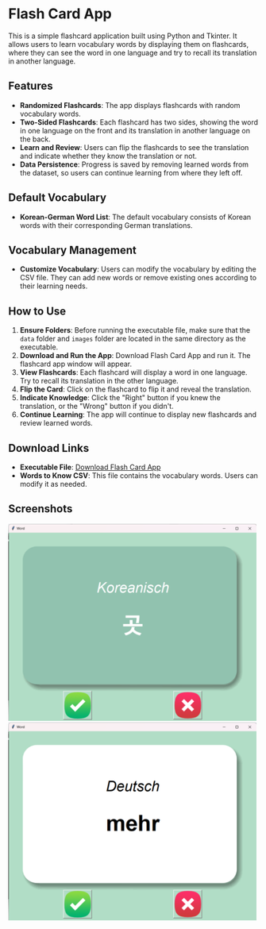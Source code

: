# Flash Card App

This is a simple flashcard application built using Python and Tkinter. It allows users to learn vocabulary words by displaying them on flashcards, where they can see the word in one language and try to recall its translation in another language.

## Features

- **Randomized Flashcards**: The app displays flashcards with random vocabulary words.
- **Two-Sided Flashcards**: Each flashcard has two sides, showing the word in one language on the front and its translation in another language on the back.
- **Learn and Review**: Users can flip the flashcards to see the translation and indicate whether they know the translation or not.
- **Data Persistence**: Progress is saved by removing learned words from the dataset, so users can continue learning from where they left off.

## Default Vocabulary

- **Korean-German Word List**: The default vocabulary consists of Korean words with their corresponding German translations.

## Vocabulary Management

- **Customize Vocabulary**: Users can modify the vocabulary by editing the CSV file. They can add new words or remove existing ones according to their learning needs.

## How to Use

1. **Ensure Folders**: Before running the executable file, make sure that the `data` folder and `images` folder are located in the same directory as the executable.
2. **Download and Run the App**: Download Flash Card App and run it. The flashcard app window will appear.
3. **View Flashcards**: Each flashcard will display a word in one language. Try to recall its translation in the other language.
4. **Flip the Card**: Click on the flashcard to flip it and reveal the translation.
5. **Indicate Knowledge**: Click the "Right" button if you knew the translation, or the "Wrong" button if you didn't.
6. **Continue Learning**: The app will continue to display new flashcards and review learned words.

## Download Links

- **Executable File**: [Download Flash Card App](https://drive.google.com/file/d/1i6DQUVALRu-rHBPloqCy5fgDZqR6jAQJ/view?usp=drive_link)
- **Words to Know CSV**: This file contains the vocabulary words. Users can modify it as needed.

## Screenshots

<img src="screenshot_flash1.png" alt="Flash Card App Screenshot" width="500" height="auto">
<img src="screenshot_flash2.png" alt="Flash Card App Screenshot" width="500" height="auto">

